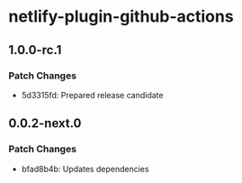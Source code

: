 # netlify-plugin-github-actions

## 1.0.0-rc.1

### Patch Changes

- 5d3315fd: Prepared release candidate

## 0.0.2-next.0

### Patch Changes

- bfad8b4b: Updates dependencies
